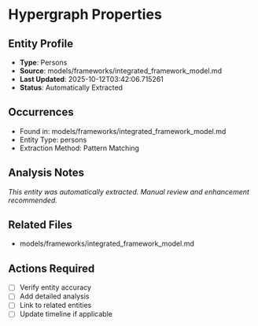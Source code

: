 # Hypergraph Properties

## Entity Profile
- **Type**: Persons
- **Source**: models/frameworks/integrated_framework_model.md
- **Last Updated**: 2025-10-12T03:42:06.715261
- **Status**: Automatically Extracted

## Occurrences
- Found in: models/frameworks/integrated_framework_model.md
- Entity Type: persons
- Extraction Method: Pattern Matching

## Analysis Notes
*This entity was automatically extracted. Manual review and enhancement recommended.*

## Related Files
- models/frameworks/integrated_framework_model.md

## Actions Required
- [ ] Verify entity accuracy
- [ ] Add detailed analysis
- [ ] Link to related entities
- [ ] Update timeline if applicable

